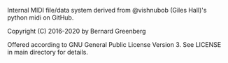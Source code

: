 Internal MIDI file/data system derived from @vishnubob (Giles Hall)'s python midi on GitHub.

Copyright (C) 2016-2020 by Bernard Greenberg

Offered according to GNU General Public License Version 3.
See LICENSE in main directory for details.
